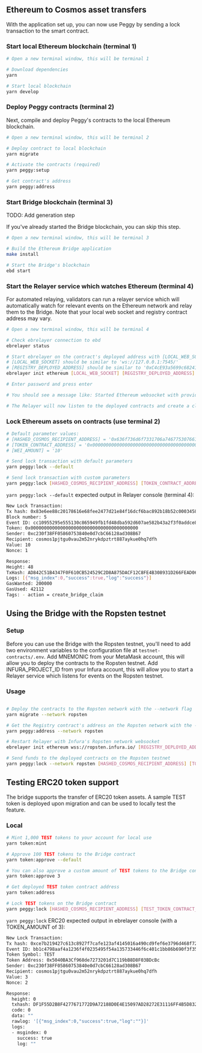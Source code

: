## Ethereum to Cosmos asset transfers

With the application set up, you can now use Peggy by sending a lock transaction to the smart contract.

### Start local Ethereum blockchain (terminal 1)

```bash
# Open a new terminal window, this will be terminal 1

# Download dependencies
yarn

# Start local blockchain
yarn develop
```

### Deploy Peggy contracts (terminal 2)

Next, compile and deploy Peggy's contracts to the local Ethereum blockchain.

```bash
# Open a new terminal window, this will be terminal 2

# Deploy contract to local blockchain
yarn migrate

# Activate the contracts (required)
yarn peggy:setup

# Get contract's address
yarn peggy:address
```

### Start Bridge blockchain (terminal 3)

TODO: Add generation step

If you've already started the Bridge blockchain, you can skip this step.

```bash
# Open a new terminal window, this will be terminal 3

# Build the Ethereum Bridge application
make install

# Start the Bridge's blockchain
ebd start
```

### Start the Relayer service which watches Ethereum (terminal 4)

For automated relaying, validators can run a relayer service which will automatically watch for relevant events on the Ethereum network and relay them to the Bridge. Note that your local web socket and registry contract address may vary.

```bash
# Open a new terminal window, this will be terminal 4

# Check ebrelayer connection to ebd
ebrelayer status

# Start ebrelayer on the contract's deployed address with [LOCAL_WEB_SOCKET] and [REGISTRY_DEPLOYED_ADDRESS]
# [LOCAL_WEB_SOCKET] should be similar to 'ws://127.0.0.1:7545/'
# [REGISTRY_DEPLOYED_ADDRESS] should be similar to '0xC4cE93a5699c68241fc2fB503Fb0f21724A624BB'
ebrelayer init ethereum [LOCAL_WEB_SOCKET] [REGISTRY_DEPLOYED_ADDRESS] validator --chain-id=peggy

# Enter password and press enter

# You should see a message like: Started Ethereum websocket with provider: [LOCAL_WEB_SOCKET] \ Subscribed to contract events on address: [PEGGY_DEPLOYED_ADDRESS]

# The Relayer will now listen to the deployed contracts and create a claim whenever it detects a new lock event
```

### Lock Ethereum assets on contracts (use terminal 2)

```bash
# Default parameter values:
# [HASHED_COSMOS_RECIPIENT_ADDRESS] = '0x636f736d6f7331706a74677530766175326d35326e72796b64707a74727438383761796b756530687137646668'
# [TOKEN_CONTRACT_ADDRESS] = '0x0000000000000000000000000000000000000000' (null address denotes Ethereum)
# [WEI_AMOUNT] = '10'

# Send lock transaction with default parameters
yarn peggy:lock --default

# Send lock transaction with custom parameters
yarn peggy:lock [HASHED_COSMOS_RECIPIENT_ADDRESS] [TOKEN_CONTRACT_ADDRESS] [WEI_AMOUNT]

```

`yarn peggy:lock --default` expected output in Relayer console (terminal 4):

```bash
New Lock Transaction:
Tx hash: 0x83e6ee88c20178616e68fee2477d21e84f16dcf6bac892b18b52c000345864c0
Block number: 5
Event ID: cc10955295e555130c865949fb1fd48dba592d607ae582b43a2f3f0addce83f2
Token: 0x0000000000000000000000000000000000000000
Sender: 0xc230f38FF05860753840e0d7cbC66128ad308B67
Recipient: cosmos1pjtgu0vau2m52nrykdpztrt887aykue0hq7dfh
Value: 10
Nonce: 1

Response:
Height: 48
TxHash: AD842C51B4347F0F610CB524529C2D8A875DACF12C8FE4B308931D266FEAD067
Logs: [{"msg_index":0,"success":true,"log":"success"}]
GasWanted: 200000
GasUsed: 42112
Tags: - action = create_bridge_claim
```

## Using the Bridge with the Ropsten testnet

### Setup

Before you can use the Bridge with the Ropsten testnet, you'll need to add two environment variables to the configuration file at `testnet-contracts/.env`. Add MNEMONIC from your MetaMask account, this will allow you to deploy the contracts to the Ropsten testnet. Add INFURA_PROJECT_ID from your Infura account, this will allow you to start a Relayer service which listens for events on the Ropsten testnet.


### Usage

```bash

# Deploy the contracts to the Ropsten network with the --network flag
yarn migrate --network ropsten

# Get the Registry contract's address on the Ropsten network with the --network flag
yarn peggy:address --network ropsten

# Restart Relayer with Infura's Ropsten network websocket
ebrelayer init ethereum wss://ropsten.infura.io/ [REGISTRY_DEPLOYED_ADDRESS] validator --chain-id=peggy

# Send funds to the deployed contracts on the Ropsten testnet
yarn peggy:lock --network ropsten [HASHED_COSMOS_RECIPIENT_ADDRESS] [TOKEN_CONTRACT_ADDRESS] [WEI_AMOUNT]

```

## Testing ERC20 token support

The bridge supports the transfer of ERC20 token assets. A sample TEST token is deployed upon migration and can be used to locally test the feature.

### Local

```bash
# Mint 1,000 TEST tokens to your account for local use
yarn token:mint

# Approve 100 TEST tokens to the Bridge contract
yarn token:approve --default

# You can also approve a custom amount of TEST tokens to the Bridge contract:
yarn token:approve 3

# Get deployed TEST token contract address
yarn token:address

# Lock TEST tokens on the Bridge contract
yarn peggy:lock [HASHED_COSMOS_RECIPIENT_ADDRESS] [TEST_TOKEN_CONTRACT_ADDRESS] [TOKEN_AMOUNT]

```

`yarn peggy:lock` ERC20 expected output in ebrelayer console (with a TOKEN_AMOUNT of 3):

```bash
New Lock Transaction:
Tx hash: 0xce7b219427c613c8927f7cafe123af4145016a490cd9fef6e3796d468f72e09f
Event ID: bb1c4798aaf4a1236f4f0235495f54a135733446f6c401c1bb86b690f3f35e60
Token Symbol: TEST
Token Address: 0x5040BA3Cf968de7273201d7C119bB8D8F03BDcBc
Sender: 0xc230f38FF05860753840e0d7cbC66128ad308B67
Recipient: cosmos1pjtgu0vau2m52nrykdpztrt887aykue0hq7dfh
Value: 3
Nonce: 2

Response:
  height: 0
  txhash: DF1F55D2B8F4277671772D9A72188D0E4E15097AD28272E31116FF4B5D832B08
  code: 0
  data: ""
  rawlog: '[{"msg_index":0,"success":true,"log":""}]'
  logs:
  - msgindex: 0
    success: true
    log: ""
```